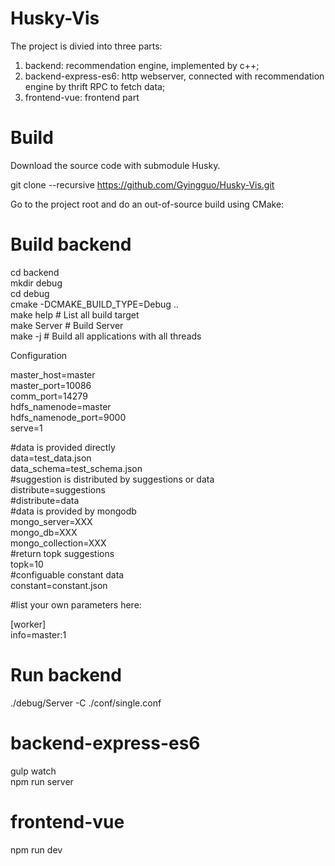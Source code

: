 # Husky-Vis 

The project is divied into three parts:  </br>
1. backend: recommendation engine, implemented by c++;  </br>
2. backend-express-es6: http webserver, connected with recommendation engine by thrift RPC to fetch data; </br>
3. frontend-vue: frontend part

# Build

Download the source code with submodule Husky. </br>

git clone --recursive https://github.com/Gyingguo/Husky-Vis.git </br>

Go to the project root and do an out-of-source build using CMake: </br>

# Build backend

cd backend </br>
mkdir debug </br>
cd debug </br>
cmake -DCMAKE_BUILD_TYPE=Debug .. </br>
make help               # List all build target </br>
make Server             # Build Server </br>
make -j                 # Build all applications with all threads </br>

Configuration </br>

master_host=master </br>
master_port=10086 </br>
comm_port=14279 </br>
hdfs_namenode=master </br>
hdfs_namenode_port=9000 </br>
serve=1 </br>

#data is provided directly </br>
data=test_data.json </br>
data_schema=test_schema.json </br>
#suggestion is distributed by suggestions or data </br>
distribute=suggestions </br>
#distribute=data </br>
#data is provided by mongodb </br>
mongo_server=XXX </br>
mongo_db=XXX </br>
mongo_collection=XXX </br>
#return topk suggestions </br>
topk=10 </br>
#configuable constant data </br>
constant=constant.json </br>

#list your own parameters here: </br>

[worker] </br>
info=master:1 </br>


# Run backend </br>
./debug/Server -C ./conf/single.conf </br>

# backend-express-es6 </br>
gulp watch </br>
npm run server </br>

# frontend-vue </br>
npm run dev </br>
